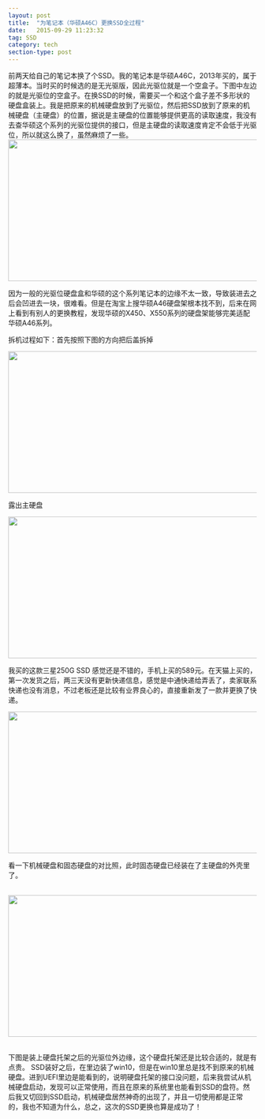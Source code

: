 ```yaml
---
layout: post
title:  "为笔记本（华硕A46C）更换SSD全过程"
date:   2015-09-29 11:23:32
tag: SSD
category: tech
section-type: post
---
```

前两天给自己的笔记本换了个SSD。我的笔记本是华硕A46C，2013年买的，属于超薄本。当时买的时候选的是无光驱版，因此光驱位就是一个空盒子。下图中左边的就是光驱位的空盒子。在换SSD的时候，需要买一个和这个盒子差不多形状的硬盘盒装上。我是把原来的机械硬盘放到了光驱位，然后把SSD放到了原来的机械硬盘（主硬盘）的位置，据说是主硬盘的位置能够提供更高的读取速度，我没有去查华硕这个系列的光驱位提供的接口，但是主硬盘的读取速度肯定不会低于光驱位，所以就这么换了，虽然麻烦了一些。<br>
<img src="https://raw.githubusercontent.com/maplecumt/blogImages/master/2015-09-29-replacement%20of%20SSD/8.png" width="600px" height="287px" />

因为一般的光驱位硬盘盒和华硕的这个系列笔记本的边缘不太一致，导致装进去之后会凹进去一块，很难看。但是在淘宝上搜华硕A46硬盘架根本找不到，后来在网上看到有别人的更换教程，发现华硕的X450、X550系列的硬盘架能够完美适配华硕A46系列。

拆机过程如下：首先按照下图的方向把后盖拆掉

<img src="https://raw.githubusercontent.com/maplecumt/blogImages/master/2015-09-29-replacement%20of%20SSD/5.png" width="600px" height="287px" />

露出主硬盘

<img src="https://raw.githubusercontent.com/maplecumt/blogImages/master/2015-09-29-replacement%20of%20SSD/2.png" width="600px" height="287px" />

我买的这款三星250G SSD 感觉还是不错的，手机上买的589元。在天猫上买的，第一次发货之后，两三天没有更新快递信息，感觉是中通快递给弄丢了，卖家联系快递也没有消息，不过老板还是比较有业界良心的，直接重新发了一款并更换了快递。

<img src="https://raw.githubusercontent.com/maplecumt/blogImages/master/2015-09-29-replacement%20of%20SSD/1.png" width="600px" height="287px" />

看一下机械硬盘和固态硬盘的对比照，此时固态硬盘已经装在了主硬盘的外壳里了。

<br>

<div align="center">
<img src="https://raw.githubusercontent.com/maplecumt/blogImages/master/2015-09-29-replacement%20of%20SSD/4.png" width="600px" height="287px" />
</div>

<br>

下图是装上硬盘托架之后的光驱位外边缘，这个硬盘托架还是比较合适的，就是有点贵。
SSD装好之后，在里边装了win10，但是在win10里总是找不到原来的机械硬盘。进到UEFI里边是能看到的，说明硬盘托架的接口没问题，后来我尝试从机械硬盘启动，发现可以正常使用，而且在原来的系统里也能看到SSD的盘符。然后我又切回到SSD启动，机械硬盘居然神奇的出现了，并且一切使用都是正常的，我也不知道为什么，总之，这次的SSD更换也算是成功了！